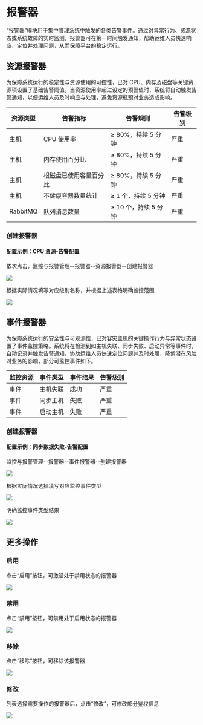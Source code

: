 # **报警器**

“报警器”模块用于集中管理系统中触发的各类告警事件。通过对异常行为、资源状态或系统故障的实时监测，报警器可在第一时间触发通知，帮助运维人员快速响应、定位并处理问题，从而保障平台的稳定运行。

## **资源报警器**

为保障系统运行的稳定性与资源使用的可控性，已对 CPU、内存及磁盘等关键资源项设置了基础告警阈值。当资源使用率超过设定的预警值时，系统将自动触发告警通知，以便运维人员及时响应与处理，避免资源瓶颈对业务造成影响。

| **资源类型** | **告警指标**    | **告警规则**       | **告警级别** |
| -------- | ----------- | -------------- | -------- |
| 主机       | CPU 使用率     | ≥ 80%，持续 5 分钟  | 严重       |
| 主机       | 内存使用百分比     | ≥ 80%，持续 5 分钟  | 严重       |
| 主机       | 根磁盘已使用容量百分比 | ≥ 80%，持续 5 分钟  | 严重       |
| 主机       | 不健康容器数量统计   | ≥ 1 个，持续 5 分钟  | 严重       |
| RabbitMQ | 队列消息数量      | ≥ 10 个，持续 5 分钟 | 严重       |

### **创建报警器**

#### **配置示例：CPU 资源-告警配置**

依次点击，监控与报警管理--报警器--资源报警器--创建报警器

![](./images/alarm-resourcealarm-1.png)

根据实际情况填写对应级别名称，并根据上述表格明确监控范围

![](./images/alarm-resourcealarm-2.png)

## **事件报警器**

为保障系统运行的安全性与可观测性，已对容灾主机的关键操作行为与异常状态设置了事件监控策略。系统将在检测到如主机失联、同步失败、启动异常等事件时，自动记录并触发告警通知，协助运维人员快速定位问题并及时处理，降低潜在风险对业务的影响，部分可监控事件如下。

| **监控资源** | **事件类型** | **事件结果** | **告警级别** |
| -------- | -------- | -------- | -------- |
| 事件       | 主机失联     | 成功       | 严重       |
| 事件       | 同步主机     | 失败       | 严重       |
| 事件       | 启动主机     | 失败       | 严重       |

### **创建报警器**

#### **配置示例：同步数据失败-告警配置**

监控与报警管理--报警器--事件报警器--创建报警器

![](./images/alarm-eventalarm-1.png)

根据实际情况选择填写对应监控事件类型

![](./images/alarm-eventalarm-2.png)

明确监控事件类型结果

![](./images/alarm-eventalarm-3.png)

## **更多操作**

### **启用**

点击“启用”按钮，可激活处于禁用状态的报警器

![](./images/alarm-moreoperations-1.png)

### **禁用**

点击“禁用”按钮，可禁用处于启用状态的报警器

![](./images/alarm-moreoperations-2.png)

### **移除**

点击“移除”按钮，可移除该报警器

![](./images/alarm-moreoperations-3.png)

### **修改**

列表选择需要操作的报警器后，点击“修改”，可修改部分鉴权信息

![](./images/alarm-moreoperations-4.png)

